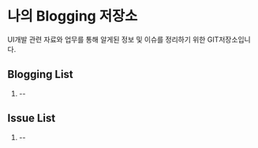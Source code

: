 # 나의 Blogging 저장소
UI개발 관련 자료와 업무를 통해 알게된 정보 및 이슈를 정리하기 위한 GIT저장소입니다.

## Blogging List
1. --

## Issue List
1. --
